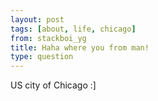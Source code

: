 ```yaml
---
layout: post
tags: [about, life, chicago]
from: stackboi_yg
title: Haha where you from man!
type: question
---
```

US city of Chicago :]
